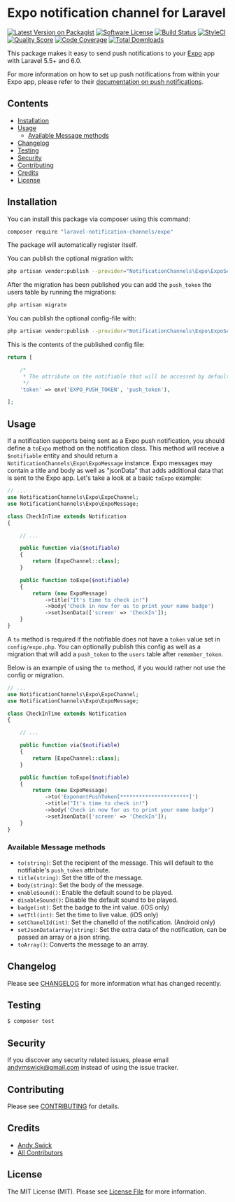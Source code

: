 # Expo notification channel for Laravel

[![Latest Version on Packagist](https://img.shields.io/packagist/v/laravel-notification-channels/expo.svg?style=flat-square)](https://packagist.org/packages/laravel-notification-channels/expo)
[![Software License](https://img.shields.io/badge/license-MIT-brightgreen.svg?style=flat-square)](LICENSE.md)
[![Build Status](https://img.shields.io/travis/laravel-notification-channels/expo/master.svg?style=flat-square)](https://travis-ci.org/laravel-notification-channels/expo)
[![StyleCI](https://styleci.io/repos/237816489/shield)](https://styleci.io/repos/237725707)
[![Quality Score](https://img.shields.io/scrutinizer/g/laravel-notification-channels/expo.svg?style=flat-square)](https://scrutinizer-ci.com/g/laravel-notification-channels/expo)
[![Code Coverage](https://img.shields.io/scrutinizer/coverage/g/laravel-notification-channels/expo/master.svg?style=flat-square)](https://scrutinizer-ci.com/g/laravel-notification-channels/expo/?branch=master)
[![Total Downloads](https://img.shields.io/packagist/dt/laravel-notification-channels/expo.svg?style=flat-square)](https://packagist.org/packages/laravel-notification-channels/expo)

This package makes it easy to send push notifications to your [Expo](https://docs.expo.io/versions/latest/guides/push-notifications/) app with Laravel 5.5+ and 6.0.

For more information on how to set up push notifications from within your Expo app, please refer to their [documentation on push notifications](https://docs.expo.io/versions/latest/guides/push-notifications/).

## Contents

- [Installation](#installation)
- [Usage](#usage)
	- [Available Message methods](#available-message-methods)
- [Changelog](#changelog)
- [Testing](#testing)
- [Security](#security)
- [Contributing](#contributing)
- [Credits](#credits)
- [License](#license)

## Installation

You can install this package via composer using this command:

```bash
composer require "laravel-notification-channels/expo"
```

The package will automatically register itself.

You can publish the optional migration with:

```bash
php artisan vendor:publish --provider="NotificationChannels\Expo\ExpoServiceProvider" --tag="migrations"
```

After the migration has been published you can add the `push_token` the users table by running the migrations:

```bash
php artisan migrate
```

You can publish the optional config-file with:

```bash
php artisan vendor:publish --provider="NotificationChannels\Expo\ExpoServiceProvider" --tag="config"
```

This is the contents of the published config file:

```php
return [

    /*
     * The attribute on the notifiable that will be accessed by default for the `to` method.
     */
    'token' => env('EXPO_PUSH_TOKEN', 'push_token'),

];
```

## Usage

If a notification supports being sent as a Expo push notification, you should define a `toExpo` method on the notification class. This method will receive a `$notifiable` entity and should return a `NotificationChannels\Expo\ExpoMessage` instance. Expo messages may contain a title and body as well as "jsonData" that adds additional data that is sent to the Expo app. Let's take a look at a basic `toExpo` example:

```php
// ...
use NotificationChannels\Expo\ExpoChannel;
use NotificationChannels\Expo\ExpoMessage;

class CheckInTime extends Notification
{

	// ...

    public function via($notifiable)
    {
        return [ExpoChannel::class];
    }

    public function toExpo($notifiable)
    {
        return (new ExpoMessage)
            ->title("It's time to check in!")
            ->body('Check in now for us to print your name badge')
            ->setJsonData(['screen' => 'CheckIn']);
    }
}
```

A `to` method is required if the notifiable does not have a `token` value set in `config/expo.php`. You can optionally publish this config as well as a migration that will add a `push_token` to the `users` table after `remember_token`. 

Below is an example of using the `to` method, if you would rather not use the config or migration.

```php
// ...
use NotificationChannels\Expo\ExpoChannel;
use NotificationChannels\Expo\ExpoMessage;

class CheckInTime extends Notification
{

	// ...

    public function via($notifiable)
    {
        return [ExpoChannel::class];
    }

    public function toExpo($notifiable)
    {
		return (new ExpoMessage)
			->to('ExponentPushToken[**********************]')
            ->title("It's time to check in!")
            ->body('Check in now for us to print your name badge')
            ->setJsonData(['screen' => 'CheckIn']);
    }
}
```

### Available Message methods

* `to(string)`: Set the recipient of the message. This will default to the notifiable's `push_token` attribute.
* `title(string)`: Set the title of the message.
* `body(string)`: Set the body of the message.
* `enableSound()`: Enable the default sound to be played.
* `disableSound()`: Disable the default sound to be played.
* `badge(int)`: Set the badge to the int value. (iOS only)
* `setTtl(int)`: Set the time to live value. (iOS only)
* `setChanelId(int)`: Set the chanelId of the notification. (Android only)
* `setJsonData(array|string)`: Set the extra data of the notification, can be passed an array or a json string.
* `toArray()`: Converts the message to an array.

## Changelog

Please see [CHANGELOG](CHANGELOG.md) for more information what has changed recently.

## Testing

``` bash
$ composer test
```

## Security

If you discover any security related issues, please email andymswick@gmail.com instead of using the issue tracker.

## Contributing

Please see [CONTRIBUTING](CONTRIBUTING.md) for details.

## Credits

- [Andy Swick](https://github.com/andymswick)
- [All Contributors](../../contributors)

## License

The MIT License (MIT). Please see [License File](LICENSE.md) for more information.

